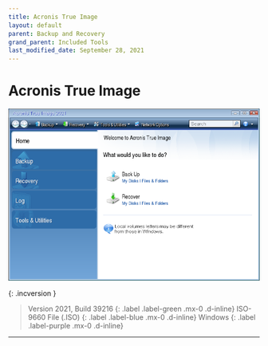 ```yaml
---
title: Acronis True Image
layout: default
parent: Backup and Recovery
grand_parent: Included Tools
last_modified_date: September 28, 2021
---
```


# Acronis True Image

![](/assets/screens/acronis-true-image.png)


{: .incversion }
> Version 2021, Build 39216
> {: .label .label-green .mx-0 .d-inline}
> ISO-9660 File (.ISO)
> {: .label .label-blue .mx-0 .d-inline}
> Windows
> {: .label .label-purple .mx-0 .d-inline}

---

